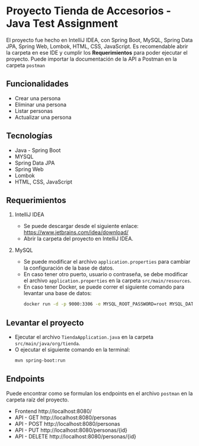 # Proyecto Tienda de Accesorios - Java Test Assignment

El proyecto fue hecho en IntelliJ IDEA, con Spring Boot, MySQL, Spring Data JPA, Spring Web, Lombok, HTML, CSS,
JavaScript. Es recomendable abrir la carpeta en ese IDE y cumplir los **Requerimientos** para poder ejecutar el
proyecto. Puede importar la documentación de la API a Postman en la carpeta `postman`

## Funcionalidades

- Crear una persona
- Eliminar una persona
- Listar personas
- Actualizar una persona

## Tecnologías

- Java - Spring Boot
- MYSQL
- Spring Data JPA
- Spring Web
- Lombok
- HTML, CSS, JavaScript

## Requerimientos

1. IntelliJ IDEA

    - Se puede descargar desde el siguiente enlace: https://www.jetbrains.com/idea/download/
    - Abrir la carpeta del proyecto en IntelliJ IDEA.

2. MySQL

    - Se puede modificar el archivo `application.properties` para cambiar la configuración de la base de datos.
    - En caso tener otro puerto, usuario o contraseña, se debe modificar el archivo `application.properties` en la
      carpeta `src/main/resources`.
    - En caso tener Docker, se puede correr el siguiente comando para levantar una base de datos:
      ```bash
      docker run -d -p 9000:3306 -e MYSQL_ROOT_PASSWORD=root MYSQL_DATABASE=dbtienda --name dbtienda mysql
      ```

## Levantar el proyecto

- Ejecutar el archivo `TiendaApplication.java` en la carpeta `src/main/java/org/tienda`.
- O ejecutar el siguiente comando en la terminal:
  ```bash
  mvn spring-boot:run
  ```

## Endpoints

Puede encontrar como se formulan los endpoints en el archivo `postman` en la carpeta raíz del proyecto.

- Frontend http://localhost:8080/
- API - GET http://localhost:8080/personas
- API - POST http://localhost:8080/personas
- API - PUT http://localhost:8080/personas/{id}
- API - DELETE http://localhost:8080/personas/{id}
